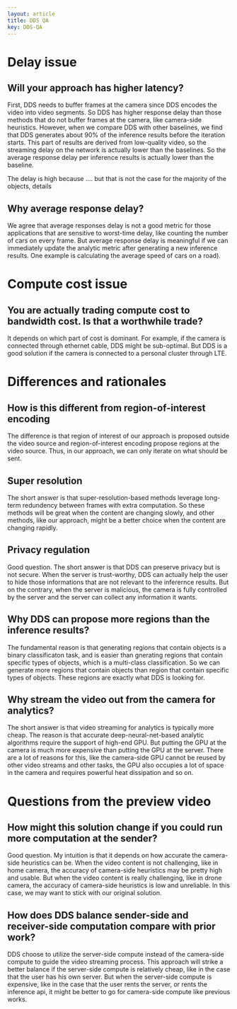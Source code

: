 ```yaml
---
layout: article
title: DDS QA
key: DDS-QA
---
```



# Delay issue

## Will your approach has higher latency?

First, DDS needs to buffer frames at the camera since DDS encodes the video into video segments. So DDS has higher response delay than those methods that do not buffer frames at the camera, like camera-side heuristics.
However, when we compare DDS with other baselines, we find that DDS generates about 90% of the inference results before the iteration starts. This part of results are derived from low-quality video, so the streaming delay on the network is actually lower than the baselines. So the average response delay per inference results is actually lower than the baseline.

The delay is high because ....
but that is not the case for the majority of the objects,
details


## Why average response delay?

We agree that average responses delay is not a good metric for those applications that are sensitive to worst-time delay, like counting the number of cars on every frame. But average response delay is meaningful if we can immediately update the analytic metric after generating a new inference results. One example is calculating the average speed of cars on a road). 

# Compute cost issue

## You are actually trading compute cost to bandwidth cost. Is that a worthwhile trade?

It depends on which part of cost is dominant. For example, if the camera is connected through ethernet cable, DDS might be sub-optimal. But DDS is a good solution if the camera is connected to a personal cluster through LTE.

# Differences and rationales

## How is this different from region-of-interest encoding

The difference is that region of interest of our approach is proposed outside the video source and region-of-interest encoding propose regions at the video source. Thus, in our approach, we can only iterate on what should be sent.

## Super resolution

The short answer is that super-resolution-based methods leverage long-term redundency between frames with extra computation. So these methods will be great when the content are changing slowly, and other methods, like our approach, might be a better choice when the content are changing rapidly.

## Privacy regulation

Good question. The short answer is that DDS can preserve privacy but is not secure. When the server is trust-worthy, DDS can actually help the user to hide those informations that are not relevant to the inferernce results. But on the contrary, when the server is malicious, the camera is fully controlled by the server and the server can collect any information it wants. 

## Why DDS can propose more regions than the inference results?

The fundamental reason is that generating regions that contain objects is a binary classificaton task, and
is easier than gnerating regions that contain specific types of objects, which is a multi-class classification.
So we can generate more regions that contain objects than region that contain specific types of objects. These regions are exactly what DDS is looking for.

## Why stream the video out from the camera for analytics?

The short answer is that video streaming for analytics is typically more cheap. The reason is that accurate deep-neural-net-based analytic algorithms require the support of high-end GPU. But putting the GPU at the camera is much more expensive than putting the GPU at the server. There are a lot of reasons for this, like the camera-side GPU cannot be reused by other video streams and other tasks, the GPU also occupies a lot of space in the camera and requires powerful heat dissipation and so on.

# Questions from the preview video

## How might this solution change if you could run more computation at the sender?

Good question. My intuition is that it depends on how accurate the camera-side heuristics can be. When the video content is not challenging, like in home camera, the accuracy of camera-side heuristics may be pretty high and usable. But when the video content is really challenging, like in drone camera, the accuracy of camera-side heuristics is low and unreliable. In this case, we may want to stick with our original solution.

## How does DDS balance sender-side and receiver-side computation compare with prior work?

DDS choose to utilize the server-side compute instead of the camera-side compute to guide the video streaming process. This approach will strike a better balance if the server-side compute is relatively cheap, like in the case that the user has his own server. But when the server-side compute is expensive, like in the case that the user rents the server, or rents the inference api, it might be better to go for camera-side compute like previous works.
